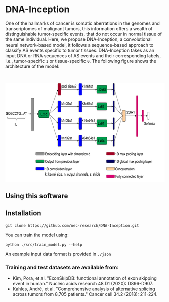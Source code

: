 # DNA-Inception
One of the hallmarks of cancer is somatic aberrations in the genomes and transcriptomes of malignant tumors, this information offers a wealth of distinguishable tumor-specific events, that do not occur in normal tissue of the same individual. Here, we propose DNA-Inception, a convolutional neural network-based model, it follows a sequence-based approach to classify AS events specific to tumor tissues. DNA-Inception takes as an input DNA or RNA sequences of AS events and their corresponding labels, i.e., tumor-specific `1` or tissue-specific `0`. The following figure shows the architecture of the  model:

&nbsp;&nbsp;&nbsp;&nbsp;&nbsp;&nbsp;&nbsp;

<img src="https://github.com/nec-research/DNA-Inception/blob/main/figures/dnaincep_archi_font1_color2_round.png" width="648" height="312" alt="DNA-Inception" class="center"/>

Using this software
-------------------

## Installation<a name="installation"></a>

```shell
git clone https://github.com/nec-research/DNA-Inception.git
```

You can train the model using:

```shell
python ./src/train_model.py --help
```

An example input data format is provided in `./json`

### Training and test datasets are available from: ###
* Kim, Pora, et al. "ExonSkipDB: functional annotation of exon skipping event in human." Nucleic acids research 48.D1 (2020): D896-D907.
* Kahles, André, et al. "Comprehensive analysis of alternative splicing across tumors from 8,705 patients." Cancer cell 34.2 (2018): 211-224.
